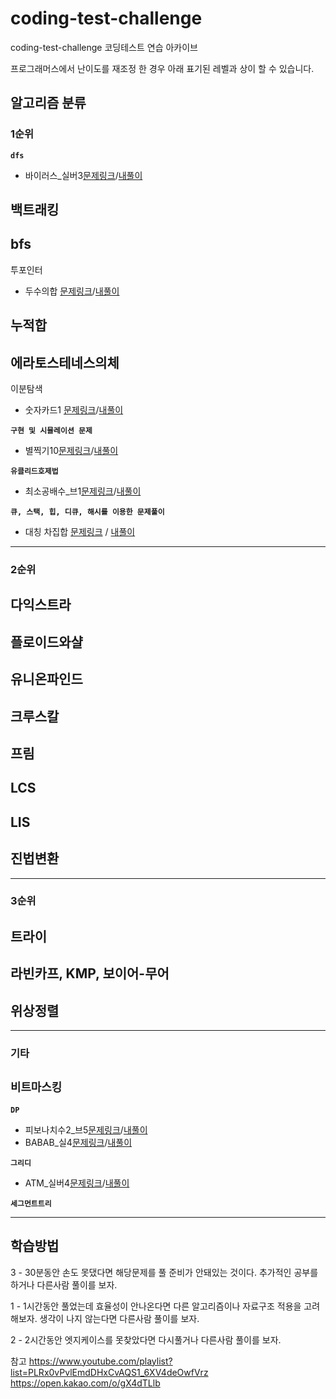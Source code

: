 # coding-test-challenge
 coding-test-challenge
 코딩테스트 연습 아카이브 
 
 프로그래머스에서 난이도를 재조정 한 경우 아래 표기된 레벨과 상이 할 수 있습니다.

<link rel="dns-prefetch" href="https://github.githubassets.com">


## 알고리즘 분류 


### 1순위 

**`dfs`**
 - 바이러스_실버3[문제링크](https://www.acmicpc.net/problem/2606)/[내풀이](https://github.com/meat7238/coding-test-challenge/blob/main/%EB%B0%B1%EC%A4%80/%EC%8B%A4%EB%B2%84/x1007_%EB%B0%94%EC%9D%B4%EB%9F%AC%EC%8A%A4_2606_v.java)

백트래킹
 - 

bfs
  -

투포인터
  - 두수의합 [문제링크](https://www.acmicpc.net/problem/3273)/[내풀이]()

누적합
  -
에라토스테네스의체
  -
이분탐색
  - 숫자카드1 [문제링크](https://www.acmicpc.net/problem/10815)/[내풀이]()

**`구현 및 시뮬레이션 문제`**
  - 별찍기10[문제링크](https://www.acmicpc.net/problem/2447)/[내풀이]()

**`유클리드호제법`**
  - 최소공배수_브1[문제링크](https://www.acmicpc.net/problem/1934)/[내풀이](https://github.com/meat7238/coding-test-challenge/blob/main/%EB%B0%B1%EC%A4%80/%EB%B8%8C%EB%A1%A0%EC%A6%88/x1129_%EC%B5%9C%EC%86%8C%EA%B3%B5%EB%B0%B0%EC%88%98_1934.java)

**`큐, 스택, 힙, 디큐, 해시를 이용한 문제풀이`**
  - 대칭 차집합 [문제링크](https://www.acmicpc.net/problem/1269) / [내풀이](https://github.com/meat7238/coding-test-challenge/blob/main/%EB%B0%B1%EC%A4%80/%EC%8B%A4%EB%B2%84/x1130_%EB%8C%80%EC%B9%AD%EC%B0%A8%EC%A7%91%ED%95%A9_1269.java) 

---

### 2순위
다익스트라
  -
플로이드와샬
  -
유니온파인드
  -
크루스칼
  -
프림
  -
LCS
  -
LIS
  -
진법변환
  -

---

### 3순위
트라이
  -
라빈카프, KMP, 보이어-무어
  -
위상정렬
  -

---

### 기타
**`비트마스킹`**
  -

**`DP`**
  - 피보나치수2_브5[문제링크](https://www.acmicpc.net/problem/2748)/[내풀이](https://github.com/meat7238/coding-test-challenge/blob/main/%EB%B0%B1%EC%A4%80/%EB%B8%8C%EB%A1%A0%EC%A6%88/x1128_%ED%94%BC%EB%B3%B4%EB%82%98%EC%B9%98%EC%88%982_2748.java)
  - BABAB_실4[문제링크](https://www.acmicpc.net/problem/9625)/[내풀이](https://github.com/meat7238/coding-test-challenge/blob/main/%EB%B0%B1%EC%A4%80/%EC%8B%A4%EB%B2%84/x1201_BABBA_9625.java)

**`그리디`**
  - ATM_실버4[문제링크](https://www.acmicpc.net/problem/11399)/[내풀이](https://github.com/meat7238/coding-test-challenge/blob/main/%EB%B0%B1%EC%A4%80/%EC%8B%A4%EB%B2%84/x1124_ATM_11399_v.java)

**`세그먼트트리`**

---

## 학습방법 
3 - 30분동안 손도 못댔다면 해당문제를 풀 준비가 안돼있는 것이다. 추가적인 공부를 하거나 다른사람 풀이를 보자.

1 - 1시간동안 풀었는데 효율성이 안나온다면 다른 알고리즘이나 자료구조 적용을 고려해보자. 생각이 나지 않는다면 다른사람 풀이를 보자.

2 - 2시간동안 엣지케이스를 못찾았다면 다시풀거나 다른사람 풀이를 보자.

참고
https://www.youtube.com/playlist?list=PLRx0vPvlEmdDHxCvAQS1_6XV4deOwfVrz
https://open.kakao.com/o/gX4dTLlb
